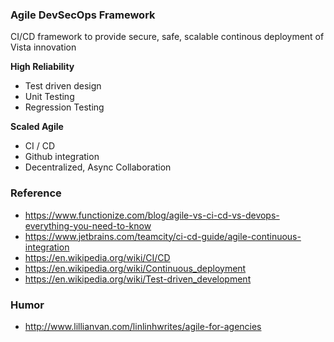 ### Agile DevSecOps Framework

CI/CD framework to provide secure, safe, scalable continous deployment of Vista innovation

__High Reliability__
* Test driven design
* Unit Testing
* Regression Testing

__Scaled Agile__
* CI / CD
* Github integration
* Decentralized, Async Collaboration


### Reference
* https://www.functionize.com/blog/agile-vs-ci-cd-vs-devops-everything-you-need-to-know
* https://www.jetbrains.com/teamcity/ci-cd-guide/agile-continuous-integration
* https://en.wikipedia.org/wiki/CI/CD
* https://en.wikipedia.org/wiki/Continuous_deployment
* https://en.wikipedia.org/wiki/Test-driven_development


### Humor
* http://www.lillianvan.com/linlinhwrites/agile-for-agencies
